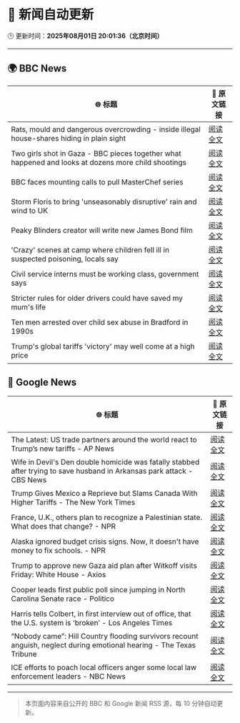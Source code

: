 # 🧠 新闻自动更新

🕒 更新时间：**2025年08月01日 20:01:36（北京时间）**

---

## 🌍 BBC News

| 🌐 标题 | 🔗 原文链接 |
|--------|-------------|
| Rats, mould and dangerous overcrowding - inside illegal house-shares hiding in plain sight | [阅读全文](https://www.bbc.com/news/articles/c04r7l455zeo?at_medium=RSS&at_campaign=rss) |
| Two girls shot in Gaza - BBC pieces together what happened and looks at dozens more child shootings | [阅读全文](https://www.bbc.com/news/videos/cjelp738zd7o?at_medium=RSS&at_campaign=rss) |
| BBC faces mounting calls to pull MasterChef series | [阅读全文](https://www.bbc.com/news/articles/cwye4840zdgo?at_medium=RSS&at_campaign=rss) |
| Storm Floris to bring 'unseasonably disruptive' rain and wind to UK | [阅读全文](https://www.bbc.com/weather/articles/cn47xd04x2xo?at_medium=RSS&at_campaign=rss) |
| Peaky Blinders creator will write new James Bond film | [阅读全文](https://www.bbc.com/news/articles/c99mxlym3lko?at_medium=RSS&at_campaign=rss) |
| 'Crazy' scenes at camp where children fell ill in suspected poisoning, locals say | [阅读全文](https://www.bbc.com/news/articles/c8ryje8773go?at_medium=RSS&at_campaign=rss) |
| Civil service interns must be working class, government says | [阅读全文](https://www.bbc.com/news/articles/c3ez3v9v8jqo?at_medium=RSS&at_campaign=rss) |
| Stricter rules for older drivers could have saved my mum's life | [阅读全文](https://www.bbc.com/news/articles/czell1g83nno?at_medium=RSS&at_campaign=rss) |
| Ten men arrested over child sex abuse in Bradford in 1990s | [阅读全文](https://www.bbc.com/news/articles/c4glzyx8vyqo?at_medium=RSS&at_campaign=rss) |
| Trump's global tariffs 'victory' may well come at a high price | [阅读全文](https://www.bbc.com/news/articles/c0l6g13rlwko?at_medium=RSS&at_campaign=rss) |

## 📰 Google News

| 🌐 标题 | 🔗 原文链接 |
|--------|-------------|
| The Latest: US trade partners around the world react to Trump’s new tariffs - AP News | [阅读全文](https://news.google.com/rss/articles/CBMinAFBVV95cUxQLS1PbGhTdFBhNFdNUEp5ZHhXVHZOSXYzUVNxWUJvSnJCWW5tN1ZTdTdNTnV0U1JnZ1V0b0tydFBycFVPVmhncWJGVUVhNmJUMWx1dmdqWlFPZTBaSllLVk1obkRDNy1aYk93WlFhRC1acHlNaGxQMWEzcGJwMXljbWRhekFodTZjT2drdjhMeUFQY2VXX3RVSEs2MXo?oc=5) |
| Wife in Devil's Den double homicide was fatally stabbed after trying to save husband in Arkansas park attack - CBS News | [阅读全文](https://news.google.com/rss/articles/CBMihAFBVV95cUxOcE1kbHRLbnNTRkpCVkJMemgyMmlfRnl4U05leVZiRzk0NWE1eHdmUGxNSk1aUEJUdVlobElwUHlRVzRpNGdVclFaNXVxRVBqMG9GaEtzOWVmeE5fcE4zLUVmR05yQUx5OW9MN2VXNllJVGxkQVNaM3EtdWx3ajdxc2VHQTg?oc=5) |
| Trump Gives Mexico a Reprieve but Slams Canada With Higher Tariffs - The New York Times | [阅读全文](https://news.google.com/rss/articles/CBMifkFVX3lxTE8tT0dndUhrYXZ6aExzN0E0anNoOThrOWxlaWxKNXNJcWV0Zy12cEExY3lJc2cxTGMwZ1dSU2NoYzhiMV9OZE05bTA5emhEZWJveHhoMF9qYk8yM1h5VkhwWURDdUJrQThjUVJHcFk2cjN6WXN5YmZYVXVwRF9DQQ?oc=5) |
| France, U.K., others plan to recognize a Palestinian state. What does that change? - NPR | [阅读全文](https://news.google.com/rss/articles/CBMihwFBVV95cUxPX180aHRNa1ZtRXZaZ3BnWTNHU25IVmZ2QXRQYnYyNVFSM2FoTnJaUk9zUlRoMlVFT3ZoZUN1VTMwOF9ETFRfVDJNNmJPaUs0T1hXc1Nkblg0dndfeGRNOEg2V0RsU0liVjFpcDF4MkpOLVgxOHJuTXZUTTAwMlZMVXBRM2RjeDA?oc=5) |
| Alaska ignored budget crisis signs. Now, it doesn't have money to fix schools. - NPR | [阅读全文](https://news.google.com/rss/articles/CBMitwFBVV95cUxNQUxLM2dxTUZWSjQwS1MzR28xSWF0S0tnd0VSZmFHRTJLN2sydC1nNTdUb0docmNFMW9uUVd5aEI4ZnVPVzJ5X2Zqc2tfTlZ3TV92cDU4Tnp1VW9HdTdqenZELVd4Tk9ldi1Ob0FTZ0hNMGhuUm1tTmJwZUdyWGhfS2JMRThGQ0lGazBMN0h4ZV9SVUNPM0xzTFViMnlOb0V1NkZPZTAyVk9RWkNlMU5WOWJ2aGNpZlU?oc=5) |
| Trump to approve new Gaza aid plan after Witkoff visits Friday: White House - Axios | [阅读全文](https://news.google.com/rss/articles/CBMidEFVX3lxTE1qblNCcjBCczJLanNHMjFuYm5DMlQta1NiU2ZuTlRSUjBZSmo2d084M0Zsc0N5akROU0R2NzdXTnVEY2dMdGFKNU95WWNBMjFFWDdjOVcza1U2UldKYTBHLVQ5ZzQzYzlxR2pnZVV5WTVPWHpI?oc=5) |
| Cooper leads first public poll since jumping in North Carolina Senate race - Politico | [阅读全文](https://news.google.com/rss/articles/CBMi0wFBVV95cUxNckhCN3VPMkpzd1lha29mZ2s0cGgwV2kzZjY1WHd3b1JsSmhaY0RCdTE4ak4yd2dQNGFjaWRUVFdxZnhtdF91VjljcndzZnRPcjFIazZqcjZlWDEwRHFfR3lTb2wyd25yY013UG45dThWMXQ3SnRfUjFVTXR0dDJlUWtxS0dlQlptSlZuLUlVcE9mVHVRUEdtM2VHVUE1bVZhVnBULTNkb1dwZExJQUJSd01kcDhfSXJ4dUJObEZvYVp1VlI2bjhINXJUem1mbTZGaEJN?oc=5) |
| Harris tells Colbert, in first interview out of office, that the U.S. system is ‘broken’ - Los Angeles Times | [阅读全文](https://news.google.com/rss/articles/CBMizwFBVV95cUxPODBSQ1VZTWhYTGdQWlJ3TFplWTM2MGItVHVaZDZTWGM3bVVvZlV6R0VmeDR0ODdQckJ0ZTd1N3Ywek1hbTJIaF90SUZlSU56LXNLNVdhbVdvUTZlOXFFaXF4ZmFQUnRMM196TUYxY1JxdzZzX1dWRnU1UWpDQ0NJbWViYnlOc0NBZGE0SEFKcDhER1VxWUMySE1iZWtVMGw2a04yTktWQ2xWdlR5UkpTbGd6Wnc1Wm1UcVppWWVVR1Fqc1JRZTNLYk5WNnExYXM?oc=5) |
| “Nobody came”: Hill Country flooding survivors recount anguish, neglect during emotional hearing - The Texas Tribune | [阅读全文](https://news.google.com/rss/articles/CBMiiwFBVV95cUxOTmZRQ0kzb0VWT2M2NHpxWjJ6UW82R2hlOE14aC1lNUd1bXNTdnZiekZJRnBNNTJXcDVSMmwtenZBNE5WVlZ5cHZaaEM3UF9NbU04a2luenhVZE9INlpGWW1Gc1M1YVhEUDR4TWpPamFjNzJpRmk4ZnYwaGVJZWpSbDJNVUtwRlZKRGZJ?oc=5) |
| ICE efforts to poach local officers anger some local law enforcement leaders - NBC News | [阅读全文](https://news.google.com/rss/articles/CBMizAFBVV95cUxNbU94OTFGaUdrOUZkelY1X05uRkhKXzExZ2VQS2lzLWFHeG9aUnlITlFVOHh2OVlJYVhONlNjSHpia2x6RTEyMXZoR3NqYk0xVlBtaWxnc1FWYUU2cWdIV0JDVC1MYTNvclBxNFh6SlNlNHRFZDdTSEEtN1d0d0lLd2F3U3dUbFViNExDa2xPT2J3THFKWjlZVWVLWlN5SE9jQXUyMXo0d3VGUTNJZ0hDWjhrZzNXRGJLQmdHU0tTOGh2YVl2N3M0NElDT3bSAVZBVV95cUxPNGdpLUlKcGtQaERkakFKOC10MW1DTzFfOEhKNjVoWmI4VHVLQ2VQU3Z5ajRab1A0VXhycWs5eXZSeks0VHlmbkVlc1JnX3h4U0VOOU52UQ?oc=5) |

---
> 本页面内容来自公开的 BBC 和 Google 新闻 RSS 源，每 10 分钟自动更新。
